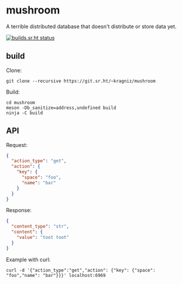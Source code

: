 mushroom
========

A terrible distributed database that doesn't distribute or store data yet.

[![builds.sr.ht status](https://builds.sr.ht/~kragniz/mushroom.svg)](https://builds.sr.ht/~kragniz/mushroom?)

build
-----

Clone:

    git clone --recursive https://git.sr.ht/~kragniz/mushroom

Build:

    cd mushroom
    meson -Db_sanitize=address,undefined build
    ninja -C build

API
---

Request:

```json
{
  "action_type": "get",
  "action": {
    "key": {
      "space": "foo",
      "name": "bar"
    }
  }
}
```

Response:

```json
{
  "content_type": "str",
  "content": {
    "value": "toot toot"
  }
}
```

Example with curl:

    curl -d '{"action_type":"get","action": {"key": {"space": "foo","name": "bar"}}}' localhost:6969
